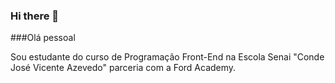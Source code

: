 ### Hi there 👋


###Olá pessoal

Sou estudante do curso de Programação Front-End na Escola Senai "Conde José Vicente Azevedo" parceria com a Ford Academy. 
